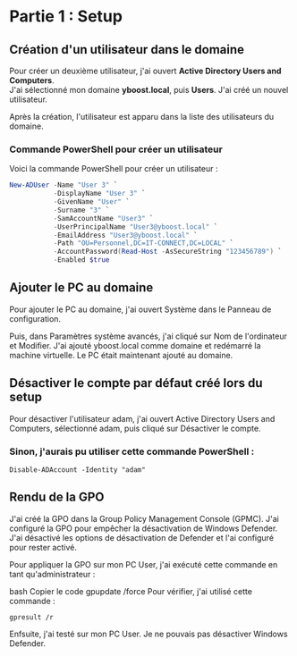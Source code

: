 # Partie 1 : Setup

## Création d'un utilisateur dans le domaine  
Pour créer un deuxième utilisateur, j'ai ouvert **Active Directory Users and Computers**.  
J'ai sélectionné mon domaine **yboost.local**, puis **Users**. J'ai créé un nouvel utilisateur.

Après la création, l'utilisateur est apparu dans la liste des utilisateurs du domaine.

### Commande PowerShell pour créer un utilisateur
Voici la commande PowerShell pour créer un utilisateur :

```powershell
New-ADUser -Name "User 3" `
           -DisplayName "User 3" `
           -GivenName "User" `
           -Surname "3" `
           -SamAccountName "User3" `
           -UserPrincipalName "User3@yboost.local" `
           -EmailAddress "User3@yboost.local" `
           -Path "OU=Personnel,DC=IT-CONNECT,DC=LOCAL" `
           -AccountPassword(Read-Host -AsSecureString "123456789") `
           -Enabled $true
```
## Ajouter le PC au domaine

Pour ajouter le PC au domaine, j'ai ouvert Système dans le Panneau de configuration.

Puis, dans Paramètres système avancés, j'ai cliqué sur Nom de l'ordinateur et Modifier.
J'ai ajouté yboost.local comme domaine et redémarré la machine virtuelle. Le PC était maintenant ajouté au domaine.

## Désactiver le compte par défaut créé lors du setup
Pour désactiver l'utilisateur adam, j'ai ouvert Active Directory Users and Computers, sélectionné adam, puis cliqué sur Désactiver le compte.

### Sinon, j'aurais pu utiliser cette commande PowerShell :
```
Disable-ADAccount -Identity "adam"
```
## Rendu de la GPO
J'ai créé la GPO dans la Group Policy Management Console (GPMC).
J'ai configuré la GPO pour empêcher la désactivation de Windows Defender.
J'ai désactivé les options de désactivation de Defender et l'ai configuré pour rester activé.

Pour appliquer la GPO sur mon PC User, j'ai exécuté cette commande en tant qu'administrateur :

bash
Copier le code
gpupdate /force
Pour vérifier, j'ai utilisé cette commande :
```
gpresult /r
```
Enfsuite, j'ai testé sur mon PC User. Je ne pouvais pas désactiver Windows Defender.